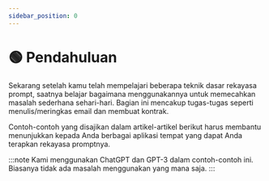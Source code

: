 ```yaml
---
sidebar_position: 0
---
```


# 🟢 Pendahuluan

Sekarang setelah kamu telah mempelajari beberapa teknik dasar rekayasa prompt, saatnya belajar bagaimana menggunakannya untuk memecahkan masalah sederhana sehari-hari. Bagian ini mencakup tugas-tugas seperti menulis/meringkas email dan membuat kontrak.

Contoh-contoh yang disajikan dalam artikel-artikel berikut harus membantu menunjukkan kepada Anda berbagai aplikasi tempat yang dapat Anda terapkan rekayasa promptnya.

:::note
Kami menggunakan ChatGPT dan GPT-3 dalam contoh-contoh ini. Biasanya tidak ada masalah menggunakan yang mana saja.
:::